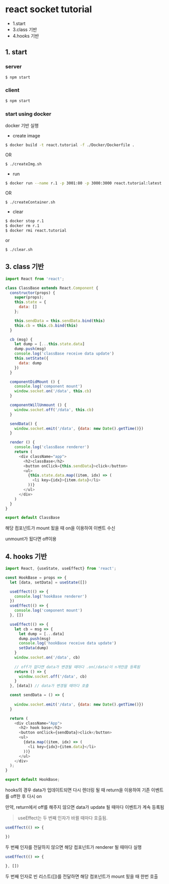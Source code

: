 # react socket tutorial

* 1.start
* 3.class 기반
* 4.hooks 기반

## 1. start

### server

```bash
$ npm start
```

### client

```bash
$ npm start
```

### start using docker

docker 기반 실행

* create image

```bash
$ docker build -t react.tutorial -f ./Docker/Dockerfile .
```

OR

```bash
$ ./createImg.sh
```

* run 

```bash
$ docker run --name r.1 -p 3001:80 -p 3000:3000 react.tutorial:latest
```

OR

```bash
$ ./createContainer.sh
```

* clear

```bash
$ docker stop r.1
$ docker rm r.1
$ docker rmi react.tutorial
```

or 

```bash
$ ./clear.sh
```

## 3. class 기반

```js
import React from 'react';

class ClassBase extends React.Component {
  constructor(props) {
    super(props);
    this.state = {
      data: []
    };

    this.sendData = this.sendData.bind(this)
    this.cb = this.cb.bind(this)
  }

  cb (msg) {
    let dump = [...this.state.data]  
    dump.push(msg)
    console.log('classBase receive data update')
    this.setState({
      data: dump
    })
  }

  componentDidMount () {
    console.log('component mount')
    window.socket.on('/data', this.cb)
  }

  componentWillUnmount () {
    window.socket.off('/data', this.cb)
  }

  sendData() {
    window.socket.emit('/data', {data: new Date().getTime()})
  }

  render () {
    console.log('classBase renderer')
    return (
      <div className="app">
        <h2>classBase</h2>
        <button onClick={this.sendData}>click</button>
        <ul>
          {this.state.data.map((item, idx) => (
            <li key={idx}>{item.data}</li>
          ))}
        </ul>
      </div>
    )
  }
}

export default ClassBase
```

해당 컴포넌트가 mount 됬을 때 on을 이용하여 이벤트 수신

unmount가 됬다면 off이용

## 4. hooks 기반

```js
import React, {useState, useEffect} from 'react';

const HookBase = props => {
  let [data, setData] = useState([])

  useEffect(() => {
    console.log('hookBase renderer')
  })
  useEffect(() => {
    console.log('component mount')
  }, [])

  useEffect(() => {
    let cb = msg => {
      let dump = [...data]  
      dump.push(msg)
      console.log('hookBase receive data update')
      setData(dump)
    }
    window.socket.on('/data', cb)
    
    // off가 없다면 data가 변경될 때마다 .on(/data)이 n개만큼 등록됨
    return () => {
      window.socket.off('/data', cb)
    }
  }, [data]) // data가 변경될 때마다 호출

  const sendData = () => {
    
    window.socket.emit('/data', {data: new Date().getTime()})
  }

  return (
    <div className="App">
      <h2> hook base</h2>
      <button onClick={sendData}>click</button>
      <ul>
        {data.map((item, idx) => (
          <li key={idx}>{item.data}</li>
        ))}
      </ul>
    </div>
  );
}

export default HookBase;

```

hooks의 경우 data가 업데이트되면 다시 렌더링 될 때 return을 이용하여 기존 이벤트를 off한 후 다시 on

만약, return에서 off를 해주지 않으면 data가 update 될 때마다 이벤트가 계속 등록됨

> useEffect는 두 번째 인자가 바뀔 때마다 호출됨.

```js
useEffect(() => {

})
```

두 번째 인자를 전달하지 않으면 해당 컴포넌트가 renderer 될 때마다 실행

```js
useEffect(() => {

}, [])
```

두 번째 인자로 빈 리스트([])를 전달하면 해당 컴포넌트가 mount 됬을 때 한번 호출